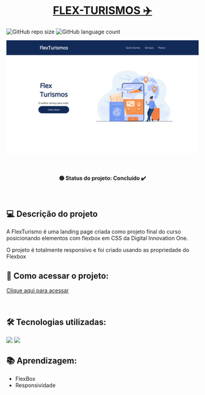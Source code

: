 <h1 align="center"><a href="#" alt="site flexturismo"> FLEX-TURISMOS ✈️ </a></h1>

![GitHub repo size](https://img.shields.io/github/repo-size/anafts/FlexTurismo?style=for-the-badge)
![GitHub language count](https://img.shields.io/github/languages/count/anafts/FlexTurismo?style=for-the-badge)

![preview](./.github/preview.png)

<br><h4 align="center"> 🟢 Status do projeto:  Concluído ✔️   </h4> <br>

## 💻 Descrição do projeto 

 
A FlexTurismo é uma landing page criada como projeto final do curso posicionando elementos com flexbox em CSS da Digital Innovation One. 

O projeto é totalmente responsivo e foi criado usando as propriedade do Flexbox
 <br>

 ## 🚀 Como acessar o projeto:
[Clique aqui para acessar](https://anafts.github.io/FlexTurismo/)

<br>

## 🛠️ Tecnologias utilizadas:  

<img src="https://img.shields.io/badge/HTML5-E34F26?style=for-the-badge&logo=html5&logoColor=white">
<img src="https://img.shields.io/badge/CSS3-1572B6?style=for-the-badge&logo=css3&logoColor=white">

<br>

## 📚 Aprendizagem:
- FlexBox
- Responsividade
